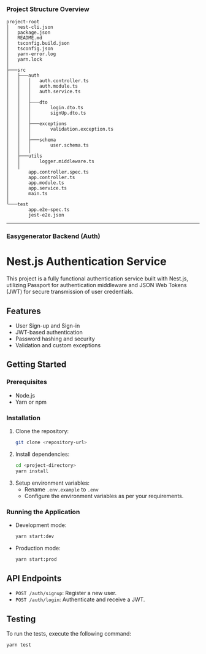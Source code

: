 ### Project Structure Overview

```
project-root
│   nest-cli.json
│   package.json
│   README.md
│   tsconfig.build.json
│   tsconfig.json
│   yarn-error.log
│   yarn.lock
│
├───src
│   ├───auth
│   │   │   auth.controller.ts
│   │   │   auth.module.ts
│   │   │   auth.service.ts
│   │   │
│   │   ├───dto
│   │   │       login.dto.ts
│   │   │       signUp.dto.ts
│   │   │
│   │   ├───exceptions
│   │   │       validation.exception.ts
│   │   │
│   │   ├───schema
│   │   │       user.schema.ts
│   │   │
│   ├───utils
│   │       logger.middleware.ts
│   │
│       app.controller.spec.ts
│       app.controller.ts
│       app.module.ts
│       app.service.ts
│       main.ts
│
└───test
        app.e2e-spec.ts
        jest-e2e.json
```
---
### Easygenerator Backend (Auth) 


# Nest.js Authentication Service

This project is a fully functional authentication service built with Nest.js, utilizing Passport for authentication middleware and JSON Web Tokens (JWT) for secure transmission of user credentials.

## Features

- User Sign-up and Sign-in
- JWT-based authentication
- Password hashing and security
- Validation and custom exceptions

## Getting Started

### Prerequisites

- Node.js
- Yarn or npm

### Installation

1. Clone the repository:
   ```bash
   git clone <repository-url>
   ```
2. Install dependencies:
   ```bash
   cd <project-directory>
   yarn install
   ```
3. Setup environment variables:
    - Rename `.env.example` to `.env`
    - Configure the environment variables as per your requirements.

### Running the Application

- Development mode:
  ```bash
  yarn start:dev
  ```
- Production mode:
  ```bash
  yarn start:prod
  ```

## API Endpoints

- `POST /auth/signup`: Register a new user.
- `POST /auth/login`: Authenticate and receive a JWT.

## Testing

To run the tests, execute the following command:

```bash
yarn test
```
